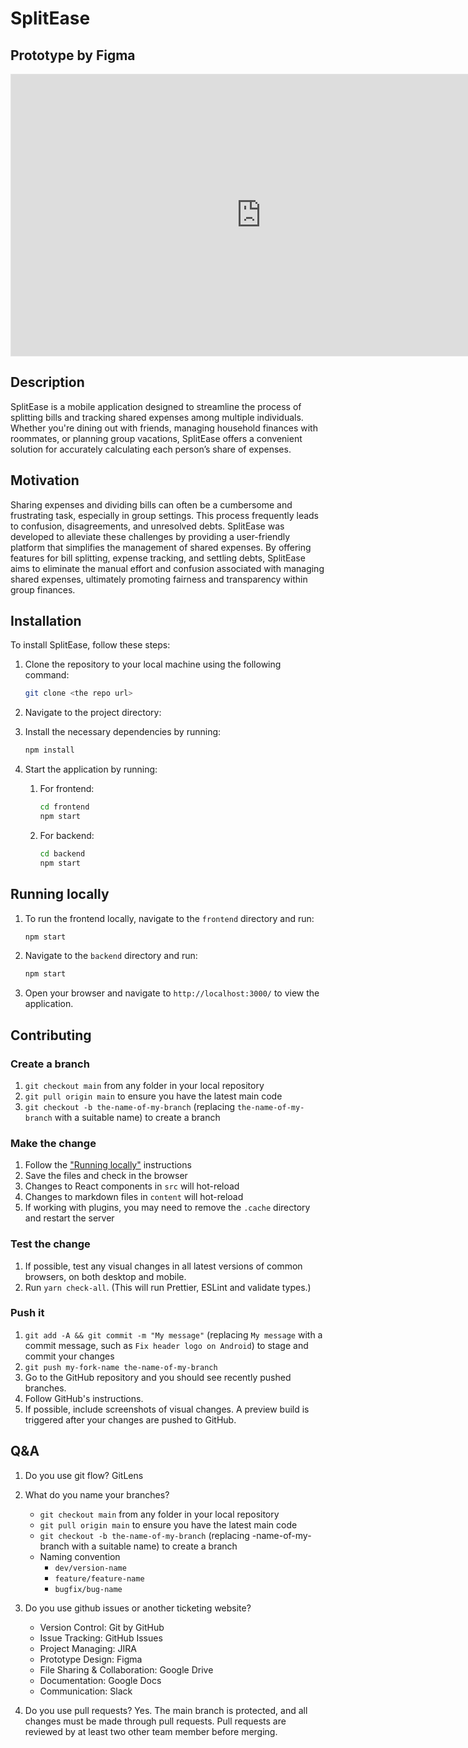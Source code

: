 # SplitEase

## Prototype by Figma

<iframe style="border: 1px solid rgba(0, 0, 0, 0.1);" width="800" height="450" src="https://www.figma.com/embed?embed_host=share&url=https%3A%2F%2Fwww.figma.com%2Fdesign%2FetpDSjv3nR7qSIgZ6Hgm6C%2FSplitEase_Colored%3Fnode-id%3D0-1%26t%3DUtiPpcGdjqBq7Te2-1" allowfullscreen></iframe>

## Description

SplitEase is a mobile application designed to streamline the process of splitting bills and tracking shared expenses among multiple individuals. Whether you're dining out with friends, managing household finances with roommates, or planning group vacations, SplitEase offers a convenient solution for accurately calculating each person’s share of expenses.

## Motivation

Sharing expenses and dividing bills can often be a cumbersome and frustrating task, especially in group settings. This process frequently leads to confusion, disagreements, and unresolved debts. SplitEase was developed to alleviate these challenges by providing a user-friendly platform that simplifies the management of shared expenses. By offering features for bill splitting, expense tracking, and settling debts, SplitEase aims to eliminate the manual effort and confusion associated with managing shared expenses, ultimately promoting fairness and transparency within group finances.

## Installation

To install SplitEase, follow these steps:

1. Clone the repository to your local machine using the following command:

   ```sh
   git clone <the repo url>
   ```

2. Navigate to the project directory:
3. Install the necessary dependencies by running:

   ```sh
   npm install
   ```

4. Start the application by running:

   1. For frontend:

      ```sh
      cd frontend
      npm start
      ```

   2. For backend:

      ```sh
      cd backend
      npm start
      ```

## Running locally

1. To run the frontend locally, navigate to the `frontend` directory and run:

   ```sh
   npm start
   ```

2. Navigate to the `backend` directory and run:

   ```sh
   npm start
   ```

3. Open your browser and navigate to `http://localhost:3000/` to view the application.

## Contributing

### Create a branch

1. `git checkout main` from any folder in your local repository
2. `git pull origin main` to ensure you have the latest main code
3. `git checkout -b the-name-of-my-branch` (replacing `the-name-of-my-branch` with a suitable name) to create a branch

### Make the change

1. Follow the ["Running locally"](#running-locally) instructions
1. Save the files and check in the browser
1. Changes to React components in `src` will hot-reload
1. Changes to markdown files in `content` will hot-reload
1. If working with plugins, you may need to remove the `.cache` directory and restart the server

### Test the change

1. If possible, test any visual changes in all latest versions of common browsers, on both desktop and mobile.
2. Run `yarn check-all`. (This will run Prettier, ESLint and validate types.)

### Push it

1. `git add -A && git commit -m "My message"` (replacing `My message` with a commit message, such as `Fix header logo on Android`) to stage and commit your changes
2. `git push my-fork-name the-name-of-my-branch`
3. Go to the GitHub repository and you should see recently pushed branches.
4. Follow GitHub's instructions.
5. If possible, include screenshots of visual changes. A preview build is triggered after your changes are pushed to GitHub.

## Q&A

1. Do you use git flow?
   GitLens

2. What do you name your branches?

   - `git checkout main` from any folder in your local repository
   - `git pull origin main` to ensure you have the latest main code
   - `git checkout -b the-name-of-my-branch` (replacing -name-of-my-branch with a suitable name) to create a branch
   - Naming convention
     - `dev/version-name`
     - `feature/feature-name`
     - `bugfix/bug-name`

3. Do you use github issues or another ticketing website?

   - Version Control: Git by GitHub
   - Issue Tracking: GitHub Issues
   - Project Managing: JIRA
   - Prototype Design: Figma
   - File Sharing & Collaboration: Google Drive
   - Documentation: Google Docs
   - Communication: Slack

4. Do you use pull requests?
   Yes. The main branch is protected, and all changes must be made through pull requests. Pull requests are reviewed by at least two other team member before merging.

